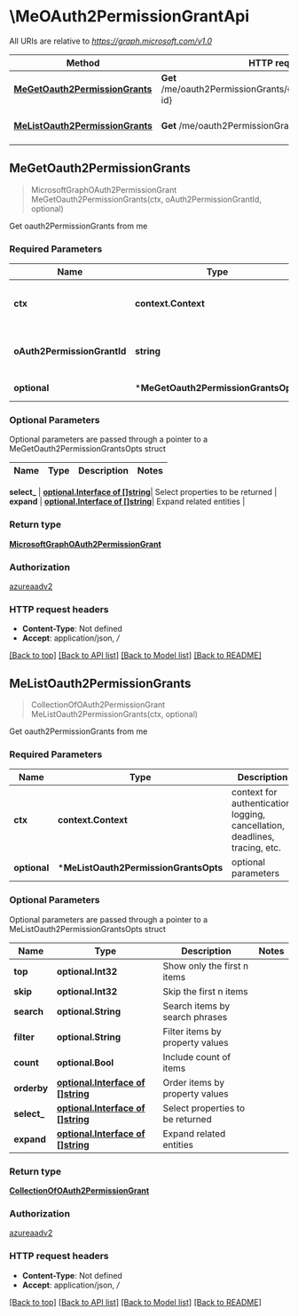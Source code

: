 # \MeOAuth2PermissionGrantApi

All URIs are relative to *https://graph.microsoft.com/v1.0*

Method | HTTP request | Description
------------- | ------------- | -------------
[**MeGetOauth2PermissionGrants**](MeOAuth2PermissionGrantApi.md#MeGetOauth2PermissionGrants) | **Get** /me/oauth2PermissionGrants/{oAuth2PermissionGrant-id} | Get oauth2PermissionGrants from me
[**MeListOauth2PermissionGrants**](MeOAuth2PermissionGrantApi.md#MeListOauth2PermissionGrants) | **Get** /me/oauth2PermissionGrants | Get oauth2PermissionGrants from me



## MeGetOauth2PermissionGrants

> MicrosoftGraphOAuth2PermissionGrant MeGetOauth2PermissionGrants(ctx, oAuth2PermissionGrantId, optional)

Get oauth2PermissionGrants from me

### Required Parameters


Name | Type | Description  | Notes
------------- | ------------- | ------------- | -------------
**ctx** | **context.Context** | context for authentication, logging, cancellation, deadlines, tracing, etc.
**oAuth2PermissionGrantId** | **string**| key: oAuth2PermissionGrant-id of oAuth2PermissionGrant | 
 **optional** | ***MeGetOauth2PermissionGrantsOpts** | optional parameters | nil if no parameters

### Optional Parameters

Optional parameters are passed through a pointer to a MeGetOauth2PermissionGrantsOpts struct


Name | Type | Description  | Notes
------------- | ------------- | ------------- | -------------

 **select_** | [**optional.Interface of []string**](string.md)| Select properties to be returned | 
 **expand** | [**optional.Interface of []string**](string.md)| Expand related entities | 

### Return type

[**MicrosoftGraphOAuth2PermissionGrant**](microsoft.graph.oAuth2PermissionGrant.md)

### Authorization

[azureaadv2](../README.md#azureaadv2)

### HTTP request headers

- **Content-Type**: Not defined
- **Accept**: application/json, */*

[[Back to top]](#) [[Back to API list]](../README.md#documentation-for-api-endpoints)
[[Back to Model list]](../README.md#documentation-for-models)
[[Back to README]](../README.md)


## MeListOauth2PermissionGrants

> CollectionOfOAuth2PermissionGrant MeListOauth2PermissionGrants(ctx, optional)

Get oauth2PermissionGrants from me

### Required Parameters


Name | Type | Description  | Notes
------------- | ------------- | ------------- | -------------
**ctx** | **context.Context** | context for authentication, logging, cancellation, deadlines, tracing, etc.
 **optional** | ***MeListOauth2PermissionGrantsOpts** | optional parameters | nil if no parameters

### Optional Parameters

Optional parameters are passed through a pointer to a MeListOauth2PermissionGrantsOpts struct


Name | Type | Description  | Notes
------------- | ------------- | ------------- | -------------
 **top** | **optional.Int32**| Show only the first n items | 
 **skip** | **optional.Int32**| Skip the first n items | 
 **search** | **optional.String**| Search items by search phrases | 
 **filter** | **optional.String**| Filter items by property values | 
 **count** | **optional.Bool**| Include count of items | 
 **orderby** | [**optional.Interface of []string**](string.md)| Order items by property values | 
 **select_** | [**optional.Interface of []string**](string.md)| Select properties to be returned | 
 **expand** | [**optional.Interface of []string**](string.md)| Expand related entities | 

### Return type

[**CollectionOfOAuth2PermissionGrant**](Collection_of_oAuth2PermissionGrant.md)

### Authorization

[azureaadv2](../README.md#azureaadv2)

### HTTP request headers

- **Content-Type**: Not defined
- **Accept**: application/json, */*

[[Back to top]](#) [[Back to API list]](../README.md#documentation-for-api-endpoints)
[[Back to Model list]](../README.md#documentation-for-models)
[[Back to README]](../README.md)

